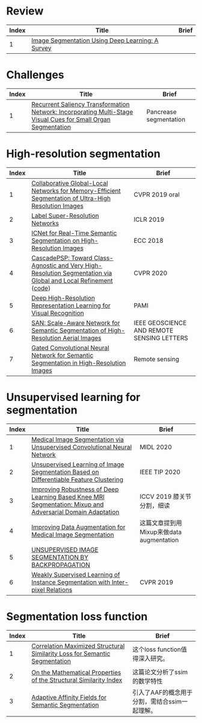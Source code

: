 # Review
|Index|Title|Brief|
|----|----|----|
|1|[Image Segmentation Using Deep Learning: A Survey](https://arxiv.org/pdf/2001.05566.pdf)||

# Challenges
|Index|Title|Brief|
|----|----|----|
|1|[Recurrent Saliency Transformation Network: Incorporating Multi-Stage Visual Cues for Small Organ Segmentation](https://arxiv.org/pdf/1709.04518.pdf)|Pancrease segmentation|

# High-resolution segmentation

|Index|Title|Brief|
|----|----|----|
|1|[Collaborative Global-Local Networks for Memory-Efficient Segmentation of Ultra-High Resolution Images](https://arxiv.org/abs/1905.06368)|CVPR 2019 oral|
|2|[Label Super-Resolution Networks](https://openreview.net/pdf?id=rkxwShA9Ym)|ICLR 2019|
|3|[ICNet for Real-Time Semantic Segmentation on High-Resolution Images](https://hszhao.github.io/papers/eccv18_icnet.pdf)|ECC 2018|
|4|[CascadePSP: Toward Class-Agnostic and Very High-Resolution Segmentation via Global and Local Refinement](http://hkchengad.student.ust.hk/CascadePSP/CascadePSP.pdf) ([code](https://github.com/hkchengrex/CascadePSP))|CVPR 2020|
|5|[Deep High-Resolution Representation Learning for Visual Recognition](https://arxiv.org/pdf/1908.07919.pdf)|PAMI|
|6|[SAN: Scale-Aware Network for Semantic Segmentation of High-Resolution Aerial Images](https://arxiv.org/pdf/1907.03089.pdf)|IEEE GEOSCIENCE AND REMOTE SENSING LETTERS|
|7|[Gated Convolutional Neural Network for Semantic Segmentation in High-Resolution Images](https://www.mdpi.com/2072-4292/9/5/446/htm)|Remote sensing|

# Unsupervised learning for segmentation
|Index|Title|Brief|
|----|----|----|
|1|[Medical Image Segmentation via Unsupervised Convolutional Neural Network](https://arxiv.org/pdf/2001.10155.pdf)|MIDL 2020|
|2|[Unsupervised Learning of Image Segmentation Based on Differentiable Feature Clustering](https://arxiv.org/pdf/2007.09990.pdf)|IEEE TIP 2020|
|3|[Improving Robustness of Deep Learning Based Knee MRI Segmentation: Mixup and Adversarial Domain Adaptation](https://openaccess.thecvf.com/content_ICCVW_2019/papers/VRMI/Panfilov_Improving_Robustness_of_Deep_Learning_Based_Knee_MRI_Segmentation_Mixup_ICCVW_2019_paper.pdf)|ICCV 2019 膝关节分割，细读|
|4|[Improving Data Augmentation for Medical Image Segmentation](https://openreview.net/references/pdf?id=B1-9HbnxX)|这篇文章提到用Mixup来做data augmentation|
|5|[UNSUPERVISED IMAGE SEGMENTATION BY BACKPROPAGATION](https://kanezaki.github.io/pytorch-unsupervised-segmentation/ICASSP2018_kanezaki.pdf)||
|6|[Weakly Supervised Learning of Instance Segmentation with Inter-pixel Relations](https://openaccess.thecvf.com/content_CVPR_2019/papers/Ahn_Weakly_Supervised_Learning_of_Instance_Segmentation_With_Inter-Pixel_Relations_CVPR_2019_paper.pdf)|CVPR 2019|

# Segmentation loss function
|Index|Title|Brief|
|----|----|----|
|1|[Correlation Maximized Structural Similarity Loss for Semantic Segmentation](https://arxiv.org/pdf/1910.08711.pdf)|这个loss function值得深入研究。|
|2|[On the Mathematical Properties of the Structural Similarity Index](https://ece.uwaterloo.ca/~z70wang/publications/TIP_SSIM_MathProperties.pdf)|这篇论文分析了ssim 的数学特性|
|3|[Adaptive Affinity Fields for Semantic Segmentation](https://openaccess.thecvf.com/content_ECCV_2018/papers/Jyh-Jing_Hwang_Adaptive_Affinity_Field_ECCV_2018_paper.pdf)|引入了AAF的概念用于分割，需结合ssim一起理解。|

